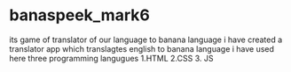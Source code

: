 # banaspeek_mark6
its game of translator of our language to banana  language
 i have created a translator app which translagtes english to 
 banana language 
 i have used here three programming langugues
 1.HTML
 2.CSS
 3. JS
 
